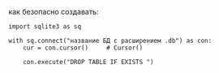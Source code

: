 
как безопасно создавать:

	import sqlite3 as sq

	with sq.connect("название БД с расширением .db") as con:
		cur = con.cursor()     # Cursor()

		con.execute("DROP TABLE IF EXISTS ")
	